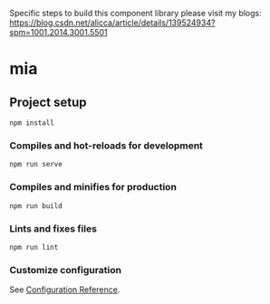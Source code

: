 Specific steps to build this component library please visit my blogs:
https://blog.csdn.net/alicca/article/details/139524934?spm=1001.2014.3001.5501








# mia

## Project setup
```
npm install
```

### Compiles and hot-reloads for development
```
npm run serve
```

### Compiles and minifies for production
```
npm run build
```

### Lints and fixes files
```
npm run lint
```

### Customize configuration
See [Configuration Reference](https://cli.vuejs.org/config/).
